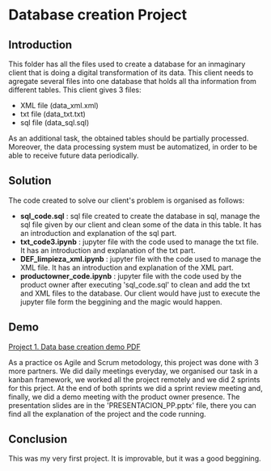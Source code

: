 # Database creation Project
## Introduction
This folder has all the files used to create a database for an inmaginary client that is doing a digital transformation of its data. This client needs to agregate several files into one database that holds all tha information from different tables.
This client gives 3 files:
- XML file (data_xml.xml)
- txt file (data_txt.txt)
- sql file (data_sql.sql)

As an additional task, the obtained tables should be partially processed. Moreover, the data processing system must be automatized, in order to be able to receive future data periodically.

## Solution
The code created to solve our client's problem is organised as follows:
- __sql_code.sql__ : sql file created to create the database in sql, manage the sql file given by our client and clean some of the data in this table. It has an introduction and explanation of the sql part.
- __txt_code3.ipynb__ : jupyter file with the code used to manage the txt file. It has an introduction and explanation of the txt part.
- __DEF_limpieza_xml.ipynb__ : jupyter file with the code used to manage the XML file. It has an introduction and explanation of the XML part.
- __productowner_code.ipynb__ : jupyter file with the code used by the product owner after executing 'sql_code.sql' to clean and add the txt and XML files to the database. Our client would have just to execute the jupyter file form the beggining and the magic would happen.

## Demo
[Project 1. Data base creation demo PDF]([./demo_project1.pdf)

As a practice os Agile and Scrum metodology, this project was done with 3 more partners. We did daily meetings everyday, we organised our task in a kanban framework, we worked all the project remotely and we did 2 sprints for this prject. At the end of both sprints we did a sprint review meeting and, finally, we did a demo meeting with the product owner presence. The presentation slides are in the 'PRESENTACION_PP.pptx' file, there you can find all the explanation of the project and the code running.

## Conclusion
This was my very first project. It is improvable, but it was a good beggining.
